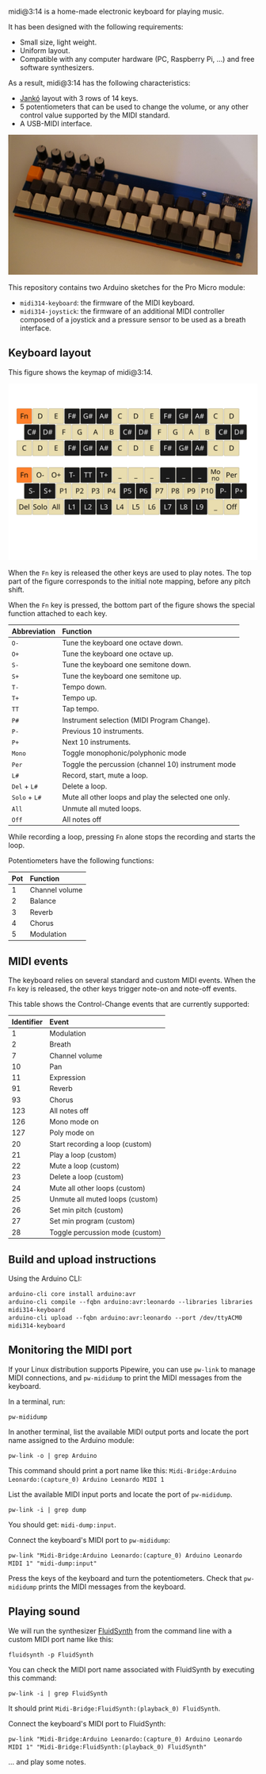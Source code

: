 
midi@3:14 is a home-made electronic keyboard for playing music.

It has been designed with the following requirements:

* Small size, light weight.
* Uniform layout.
* Compatible with any computer hardware (PC, Raspberry Pi, &hellip;) and free software synthesizers.

As a result, midi@3:14 has the following characteristics:

* [Jankó](https://en.wikipedia.org/wiki/Jank%C3%B3_keyboard) layout with 3 rows of 14 keys.
* 5 potentiometers that can be used to change the volume, or any other control value supported by the MIDI standard.
* A USB-MIDI interface.

![midi@3:14 keyboard assembly](images/final-assembly.jpg)

This repository contains two Arduino sketches for the Pro Micro module:

* `midi314-keyboard`: the firmware of the MIDI keyboard.
* `midi314-joystick`: the firmware of an additional MIDI controller composed of a joystick and a pressure sensor to be used as a breath interface.

Keyboard layout
---------------

This figure shows the keymap of midi@3:14.

![midi@3:14 layout](images/layout.svg)

When the `Fn` key is released the other keys are used to play notes.
The top part of the figure corresponds to the initial note mapping, before any
pitch shift.

When the `Fn` key is pressed, the bottom part of the figure shows the special function
attached to each key.

| Abbreviation  | Function                                             |
|:--------------|:-----------------------------------------------------|
| `O-`          | Tune the keyboard one octave down.                   |
| `O+`          | Tune the keyboard one octave up.                     |
| `S-`          | Tune the keyboard one semitone down.                 |
| `S+`          | Tune the keyboard one semitone up.                   |
| `T-`          | Tempo down.                                          |
| `T+`          | Tempo up.                                            |
| `TT`          | Tap tempo.                                           |
| `P#`          | Instrument selection (MIDI Program Change).          |
| `P-`          | Previous 10 instruments.                             |
| `P+`          | Next 10 instruments.                                 |
| `Mono`        | Toggle monophonic/polyphonic mode                    |
| `Per`         | Toggle the percussion (channel 10) instrument mode   |
| `L#`          | Record, start, mute a loop.                          |
| `Del` + `L#`  | Delete a loop.                                       |
| `Solo` + `L#` | Mute all other loops and play the selected one only. |
| `All`         | Unmute all muted loops.                              |
| `Off`         | All notes off                                        |

While recording a loop, pressing `Fn` alone stops the recording and starts the loop.

Potentiometers have the following functions:

| Pot | Function       |
|:----|:---------------|
| 1   | Channel volume |
| 2   | Balance        |
| 3   | Reverb         |
| 4   | Chorus         |
| 5   | Modulation     |

MIDI events
-----------

The keyboard relies on several standard and custom MIDI events.
When the `Fn` key is released, the other keys trigger note-on and note-off events.

This table shows the Control-Change events that are currently supported:

| Identifier | Event                           |
|:-----------|:--------------------------------|
| 1          | Modulation                      |
| 2          | Breath                          |
| 7          | Channel volume                  |
| 10         | Pan                             |
| 11         | Expression                      |
| 91         | Reverb                          |
| 93         | Chorus                          |
| 123        | All notes off                   |
| 126        | Mono mode on                    |
| 127        | Poly mode on                    |
| 20         | Start recording a loop (custom) |
| 21         | Play a loop (custom)            |
| 22         | Mute a loop (custom)            |
| 23         | Delete a loop (custom)          |
| 24         | Mute all other loops (custom)   |
| 25         | Unmute all muted loops (custom) |
| 26         | Set min pitch (custom)          |
| 27         | Set min program (custom)        |
| 28         | Toggle percussion mode (custom) |

Build and upload instructions
-----------------------------

Using the Arduino CLI:

```
arduino-cli core install arduino:avr
arduino-cli compile --fqbn arduino:avr:leonardo --libraries libraries midi314-keyboard
arduino-cli upload --fqbn arduino:avr:leonardo --port /dev/ttyACM0 midi314-keyboard
```

Monitoring the MIDI port
------------------------

If your Linux distribution supports Pipewire, you can use `pw-link` to manage MIDI connections,
and `pw-mididump` to print the MIDI messages from the keyboard.

In a terminal, run:

```
pw-mididump
```

In another terminal, list the available MIDI output ports and locate the port name assigned to the Arduino module:

```
pw-link -o | grep Arduino
```

This command should print a port name like this: `Midi-Bridge:Arduino Leonardo:(capture_0) Arduino Leonardo MIDI 1`

List the available MIDI input ports and locate the port of `pw-mididump`.

```
pw-link -i | grep dump
```

You should get: `midi-dump:input`.

Connect the keyboard's MIDI port to `pw-mididump`:

```
pw-link "Midi-Bridge:Arduino Leonardo:(capture_0) Arduino Leonardo MIDI 1" "midi-dump:input"
```

Press the keys of the keyboard and turn the potentiometers.
Check that `pw-mididump` prints the MIDI messages from the keyboard.

Playing sound
-------------

We will run the synthesizer [FluidSynth](https://www.fluidsynth.org/) from the command line
with a custom MIDI port name like this:

```
fluidsynth -p FluidSynth
```

You can check the MIDI port name associated with FluidSynth by executing this command:

```
pw-link -i | grep FluidSynth
```

It should print `Midi-Bridge:FluidSynth:(playback_0) FluidSynth`.

Connect the keyboard's MIDI port to FluidSynth:

```
pw-link "Midi-Bridge:Arduino Leonardo:(capture_0) Arduino Leonardo MIDI 1" "Midi-Bridge:FluidSynth:(playback_0) FluidSynth"
```

... and play some notes.
